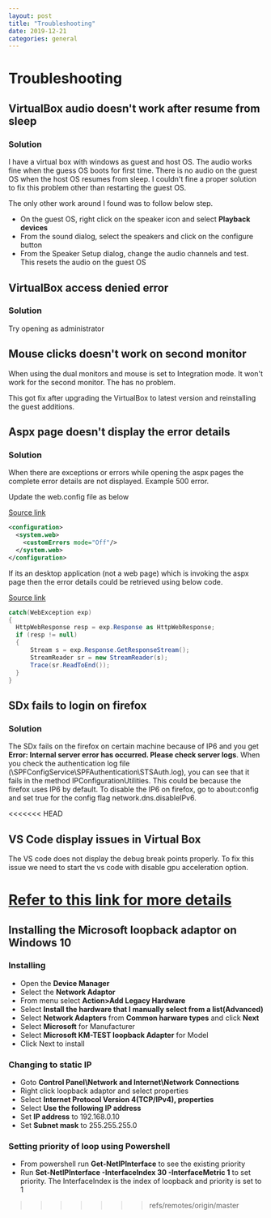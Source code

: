 ```yaml
---
layout: post
title: "Troubleshooting"
date: 2019-12-21
categories: general
---
```


# Troubleshooting

## VirtualBox audio doesn't work after resume from sleep

### Solution

I have a virtual box with windows as guest and host OS. The audio works fine when the guess OS boots for first time. There is no audio on the guest OS when the host OS resumes from sleep. I couldn't fine a proper solution to fix this problem other than restarting the guest OS.

The only other work around I found was to follow below step.

- On the guest OS, right click on the speaker icon and select **Playback devices**
- From the sound dialog, select the speakers and click on the configure button
- From the Speaker Setup dialog, change the audio channels and test. This resets the audio on the guest OS

## VirtualBox access denied error

### Solution

Try opening as administrator

## Mouse clicks doesn't work on second monitor

When using the dual monitors and mouse is set to Integration mode. It won't work for the second monitor. The has no problem.

This got fix after upgrading the VirtualBox to latest version and reinstalling the guest additions.

## Aspx page doesn't display the error details

### Solution

When there are exceptions or errors while opening the aspx pages the complete error details are not displayed. Example 500 error.

Update the web.config file as below

[Source link](https://stackify.com/web-config-customerrors-asp-net/)

```xml
<configuration>
  <system.web>
    <customErrors mode="Off"/>
  </system.web>
</configuration>
```

If its an desktop application (not a web page) which is invoking the aspx page then the error details could be retrieved using below code.

[Source link](https://stackoverflow.com/questions/7261986/how-to-get-error-information-when-httpwebrequest-getresponse-fails)

```c#
catch(WebException exp)
{
  HttpWebResponse resp = exp.Response as HttpWebResponse;
  if (resp != null)
  {
      Stream s = exp.Response.GetResponseStream();
      StreamReader sr = new StreamReader(s);
      Trace(sr.ReadToEnd());
  }
}
```

## SDx fails to login on firefox

### Solution

The SDx fails on the firefox on certain machine because of IP6 and you get **Error: Internal server error has occurred. Please check server logs**. When you check the authentication log file (<Site Folder>\SPFConfigService\SPFAuthentication\STSAuth.log), you can see that it fails in the method IPConfigurationUtilities. This could be because the firefox uses IP6 by default. To disable the IP6 on firefox, go to about:config and set true for the config flag network.dns.disableIPv6.

<<<<<<< HEAD
## VS Code display issues in Virtual Box

The VS code does not display the debug break points properly. To fix this issue we need to start the vs code with disable gpu acceleration option.

[Refer to this link for more details](https://code.visualstudio.com/updates/v1_40#_disable-gpu-acceleration)
=======
## Installing the Microsoft loopback adaptor on Windows 10

### Installing

- Open the **Device Manager**
- Select the **Network Adaptor**
- From menu select **Action>Add Legacy Hardware**
- Select **Install the hardware that I manually select from a list(Advanced)**
- Select **Network Adapters** from **Common harware types** and click **Next**
- Select **Microsoft** for Manufacturer
- Select **Microsoft KM-TEST loopback Adapter** for Model
- Click Next to install

### Changing to static IP

- Goto **Control Panel\Network and Internet\Network Connections**
- Right click loopback adaptor and select properties
- Select **Internet Protocol Version 4(TCP/IPv4), properties**
- Select **Use the following IP address**
- Set **IP address** to 192.168.0.10
- Set **Subnet mask** to 255.255.255.0

### Setting priority of loop using Powershell

- From powershell run **Get-NetIPInterface** to see the existing priority
- Run **Set-NetIPInterface -InterfaceIndex 30 -InterfaceMetric 1** to set priority. The InterfaceIndex is the index of loopback and priority is set to 1
>>>>>>> refs/remotes/origin/master
